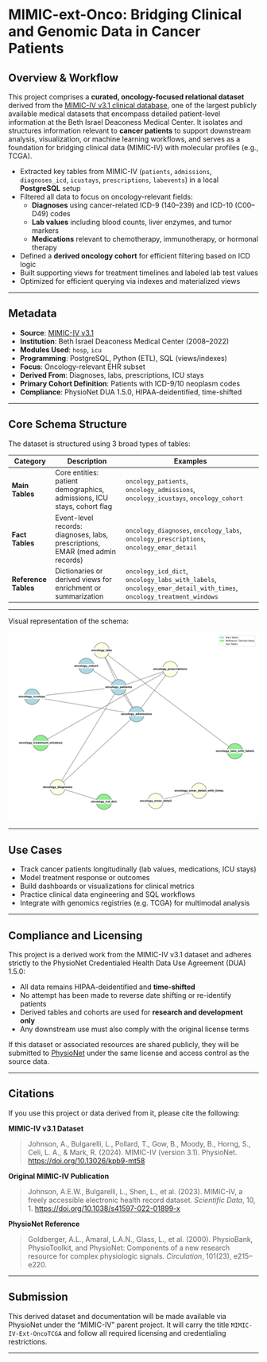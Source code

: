 # MIMIC-ext-Onco: Bridging Clinical and Genomic Data in Cancer Patients

## Overview & Workflow

This project comprises a **curated, oncology-focused relational dataset** derived from the [MIMIC-IV v3.1 clinical database](https://mimic.physionet.org/), one of the largest publicly available medical datasets that encompass detailed patient-level information at the Beth Israel Deaconess Medical Center. It isolates and structures information relevant to **cancer patients** to support downstream analysis, visualization, or machine learning workflows, and serves as a foundation for bridging clinical data (MIMIC-IV) with molecular profiles (e.g., TCGA).

- Extracted key tables from MIMIC-IV (`patients`, `admissions`, `diagnoses_icd`, `icustays`, `prescriptions`, `labevents`) in a local **PostgreSQL** setup  
- Filtered all data to focus on oncology-relevant fields:
  - **Diagnoses** using cancer-related ICD-9 (140–239) and ICD-10 (C00–D49) codes
  - **Lab values** including blood counts, liver enzymes, and tumor markers
  - **Medications** relevant to chemotherapy, immunotherapy, or hormonal therapy  
- Defined a **derived oncology cohort** for efficient filtering based on ICD logic  
- Built supporting views for treatment timelines and labeled lab test values  
- Optimized for efficient querying via indexes and materialized views

---

## Metadata

- **Source**: [MIMIC-IV v3.1](https://doi.org/10.13026/kpb9-mt58)
- **Institution**: Beth Israel Deaconess Medical Center (2008–2022)
- **Modules Used**: `hosp`, `icu`
- **Programming**: PostgreSQL, Python (ETL), SQL (views/indexes)
- **Focus**: Oncology-relevant EHR subset
- **Derived From**: Diagnoses, labs, prescriptions, ICU stays
- **Primary Cohort Definition**: Patients with ICD-9/10 neoplasm codes
- **Compliance**: PhysioNet DUA 1.5.0, HIPAA-deidentified, time-shifted

---

## Core Schema Structure

The dataset is structured using 3 broad types of tables:

| Category              | Description                                                                 | Examples |
|----------------------|-----------------------------------------------------------------------------|----------|
| **Main Tables**       | Core entities: patient demographics, admissions, ICU stays, cohort flag     | `oncology_patients`, `oncology_admissions`, `oncology_icustays`, `oncology_cohort` |
| **Fact Tables**       | Event-level records: diagnoses, labs, prescriptions, EMAR (med admin records) | `oncology_diagnoses`, `oncology_labs`, `oncology_prescriptions`, `oncology_emar_detail` |
| **Reference Tables**  | Dictionaries or derived views for enrichment or summarization                | `oncology_icd_dict`, `oncology_labs_with_labels`, `oncology_emar_detail_with_times`, `oncology_treatment_windows` |

---

Visual representation of the schema:

![Oncology-Focused MIMIC-IV Schema](files/oncology_mimic_schema_updated.png)

---

## Use Cases

- Track cancer patients longitudinally (lab values, medications, ICU stays)
- Model treatment response or outcomes
- Build dashboards or visualizations for clinical metrics
- Practice clinical data engineering and SQL workflows
- Integrate with genomics registries (e.g. TCGA) for multimodal analysis

---

## Compliance and Licensing

This project is a derived work from the MIMIC-IV v3.1 dataset and adheres strictly to the PhysioNet Credentialed Health Data Use Agreement (DUA) 1.5.0:

- All data remains HIPAA-deidentified and **time-shifted**
- No attempt has been made to reverse date shifting or re-identify patients
- Derived tables and cohorts are used for **research and development only**
- Any downstream use must also comply with the original license terms

If this dataset or associated resources are shared publicly, they will be submitted to [PhysioNet](https://physionet.org/about/submissions/) under the same license and access control as the source data.

---

## Citations

If you use this project or data derived from it, please cite the following:

**MIMIC-IV v3.1 Dataset**  
> Johnson, A., Bulgarelli, L., Pollard, T., Gow, B., Moody, B., Horng, S., Celi, L. A., & Mark, R. (2024). MIMIC-IV (version 3.1). PhysioNet. https://doi.org/10.13026/kpb9-mt58

**Original MIMIC-IV Publication**  
> Johnson, A.E.W., Bulgarelli, L., Shen, L., et al. (2023). MIMIC-IV, a freely accessible electronic health record dataset. *Scientific Data*, 10, 1. https://doi.org/10.1038/s41597-022-01899-x

**PhysioNet Reference**  
> Goldberger, A.L., Amaral, L.A.N., Glass, L., et al. (2000). PhysioBank, PhysioToolkit, and PhysioNet: Components of a new research resource for complex physiologic signals. *Circulation*, 101(23), e215–e220.

---

## Submission

This derived dataset and documentation will be made available via PhysioNet under the “MIMIC-IV” parent project. It will carry the title `MIMIC-IV-Ext-OncoTCGA` and follow all required licensing and credentialing restrictions.

---
